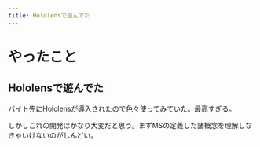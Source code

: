 ```yaml
---
title: Hololensで遊んでた
---
```


# やったこと

## Hololensで遊んでた

バイト先にHololensが導入されたので色々使ってみていた。最高すぎる。

しかしこれの開発はかなり大変だと思う。まずMSの定義した諸概念を理解しなきゃいけないのがしんどい。
